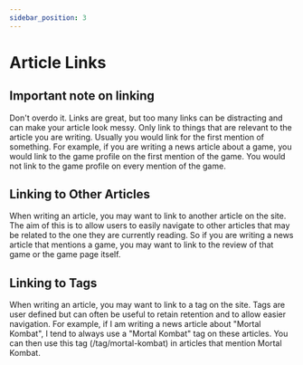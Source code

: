 ```yaml
---
sidebar_position: 3
---
```


# Article Links

## Important note on linking

Don't overdo it. Links are great, but too many links can be distracting and can make your article look messy. Only link to things that are relevant to the article you are writing. Usually you would link for the first mention of something. For example, if you are writing a news article about a game, you would link to the game profile on the first mention of the game. You would not link to the game profile on every mention of the game.

## Linking to Other Articles

When writing an article, you may want to link to another article on the site. The aim of this is to allow users to easily navigate to other articles that may be related to the one they are currently reading. So if you are writing a news article that mentions a game, you may want to link to the review of that game or the game page itself.

## Linking to Tags

When writing an article, you may want to link to a tag on the site. Tags are user defined but can often be useful to retain retention and to allow easier navigation. For example, if I am writing a news article about "Mortal Kombat", I tend to always use a "Mortal Kombat" tag on these articles. You can then use this tag (/tag/mortal-kombat) in articles that mention Mortal Kombat.